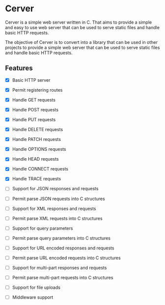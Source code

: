 # Cerver
Cerver is a simple web server written in C. That aims to provide a simple and easy to use web server that can be used to serve static files and handle basic HTTP requests.

The objective of Cerver is to convert into a library that can be used in other projects to provide a simple web server that can be used to serve static files and handle basic HTTP requests.

## Features
- [x] Basic HTTP server
- [x] Permit registering routes
- [x] Handle GET requests
- [x] Handle POST requests
- [x] Handle PUT requests
- [x] Handle DELETE requests
- [x] Handle PATCH requests
- [x] Handle OPTIONS requests
- [x] Handle HEAD requests
- [x] Handle CONNECT requests
- [x] Handle TRACE requests
- [ ] Support for JSON responses and requests
- [ ] Permit parse JSON requests into C structures
- [ ] Support for XML responses and requests
- [ ] Permit parse XML requests into C structures
- [ ] Support for query parameters
- [ ] Permit parse query parameters into C structures
- [ ] Support for URL encoded responses and requests
- [ ] Permit parse URL encoded requests into C structures
- [ ] Support for multi-part responses and requests
- [ ] Permit parse multi-part requests into C structures
- [ ] Support for file uploads
- [ ] Middleware support

